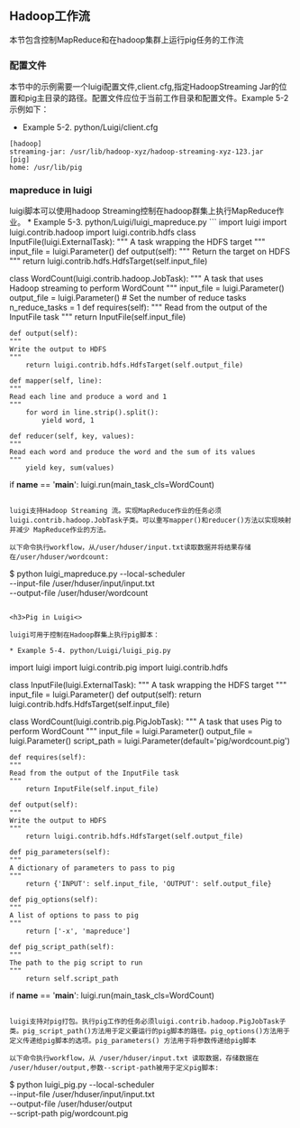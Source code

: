 <h2>Hadoop工作流</h2>
本节包含控制MapReduce和在hadoop集群上运行pig任务的工作流

<h3>配置文件</h3>
本节中的示例需要一个luigi配置文件,client.cfg,指定HadoopStreaming Jar的位置和pig主目录的路径。配置文件应位于当前工作目录和配置文件。Example 5-2示例如下：

* Example 5-2. python/Luigi/client.cfg
```
[hadoop]
streaming-jar: /usr/lib/hadoop-xyz/hadoop-streaming-xyz-123.jar
[pig]
home: /usr/lib/pig
```

<h3>mapreduce in luigi</h3>
luigi脚本可以使用hadoop Streaming控制在hadoop群集上执行MapReduce作业。
* Example 5-3. python/Luigi/luigi_mapreduce.py
```
import luigi
import luigi.contrib.hadoop
import luigi.contrib.hdfs
class InputFile(luigi.ExternalTask):
    """
    A task wrapping the HDFS target
    """
    input_file = luigi.Parameter()
    def output(self):
    """
    Return the target on HDFS
    """
        return luigi.contrib.hdfs.HdfsTarget(self.input_file)

class WordCount(luigi.contrib.hadoop.JobTask):
"""
A task that uses Hadoop streaming to perform WordCount
"""
    input_file = luigi.Parameter()
    output_file = luigi.Parameter()
    # Set the number of reduce tasks
    n_reduce_tasks = 1
    def requires(self):
    """
    Read from the output of the InputFile task
    """
        return InputFile(self.input_file)

    def output(self):
    """
    Write the output to HDFS
    """
        return luigi.contrib.hdfs.HdfsTarget(self.output_file)

    def mapper(self, line):
    """
    Read each line and produce a word and 1
    """
        for word in line.strip().split():
            yield word, 1

    def reducer(self, key, values):
    """
    Read each word and produce the word and the sum of its values
    """
        yield key, sum(values)

if __name__ == '__main__':
    luigi.run(main_task_cls=WordCount)
```

luigi支持Hadoop Streaming 流。实现MapReduce作业的任务必须luigi.contrib.hadoop.JobTask子类。可以重写mapper()和reducer()方法以实现映射并减少 MapReduce作业的方法。

以下命令执行workflow，从/user/hduser/input.txt读取数据并将结果存储在/user/hduser/wordcount:
```
$ python luigi_mapreduce.py --local-scheduler \
--input-file /user/hduser/input/input.txt \
--output-file /user/hduser/wordcount
```

<h3>Pig in Luigi<>

luigi可用于控制在Hadoop群集上执行pig脚本：

* Example 5-4. python/Luigi/luigi_pig.py
```
import luigi
import luigi.contrib.pig
import luigi.contrib.hdfs

class InputFile(luigi.ExternalTask):
"""
A task wrapping the HDFS target
"""
    input_file = luigi.Parameter()
    def output(self):
        return luigi.contrib.hdfs.HdfsTarget(self.input_file)

class WordCount(luigi.contrib.pig.PigJobTask):
"""
A task that uses Pig to perform WordCount
"""
    input_file = luigi.Parameter()
    output_file = luigi.Parameter()
    script_path = luigi.Parameter(default='pig/wordcount.pig')

    def requires(self):
    """
    Read from the output of the InputFile task
    """
        return InputFile(self.input_file)

    def output(self):
    """
    Write the output to HDFS
    """
        return luigi.contrib.hdfs.HdfsTarget(self.output_file)

    def pig_parameters(self):
    """
    A dictionary of parameters to pass to pig
    """
        return {'INPUT': self.input_file, 'OUTPUT': self.output_file}

    def pig_options(self):
    """
    A list of options to pass to pig
    """
        return ['-x', 'mapreduce']

    def pig_script_path(self):
    """
    The path to the pig script to run
    """
        return self.script_path

if __name__ == '__main__':
    luigi.run(main_task_cls=WordCount)

```

luigi支持对pig打包。执行pig工作的任务必须luigi.contrib.hadoop.PigJobTask子类。pig_script_path()方法用于定义要运行的pig脚本的路径。pig_options()方法用于定义传递给pig脚本的选项。pig_parameters() 方法用于将参数传递给pig脚本

以下命令执行workflow，从 /user/hduser/input.txt 读取数据，存储数据在 /user/hduser/output,参数--script-path被用于定义pig脚本:
```
$ python luigi_pig.py --local-scheduler \
--input-file /user/hduser/input/input.txt \
--output-file /user/hduser/output \
--script-path pig/wordcount.pig
``` 
